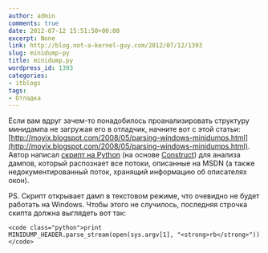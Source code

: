 ```yaml
---
author: admin
comments: true
date: 2012-07-12 15:51:50+00:00
excerpt: None
link: http://blog.not-a-kernel-guy.com/2012/07/12/1393
slug: minidump-py
title: minidump.py
wordpress_id: 1393
categories:
- itblogs
tags:
- Отладка
---
```


Если вам вдруг зачем-то понадобилось проанализировать структуру минидампа не загружая его в отладчик, начните вот с этой статьи: [http://moyix.blogspot.com/2008/05/parsing-windows-minidumps.html](http://moyix.blogspot.com/2008/05/parsing-windows-minidumps.html). Автор написал [скрипт на Python](http://kurtz.cs.wesleyan.edu/~bdolangavitt/memory/minidumps/minidump.py) (на основе [Construct](http://construct.wikispaces.com)) для анализа дампов, который распознает все потоки, описанные на MSDN (а также недокументированный поток, хранящий информацию об описателях окон).

PS. Скрипт открывает дамп в текстовом режиме, что очевидно не будет работать на Windows. Чтобы этого не случилось, последняя строчка скипта должна выглядеть вот так:


    
    <code class="python">print MINIDUMP_HEADER.parse_stream(open(sys.argv[1], "<strong>rb</strong>"))</code>

